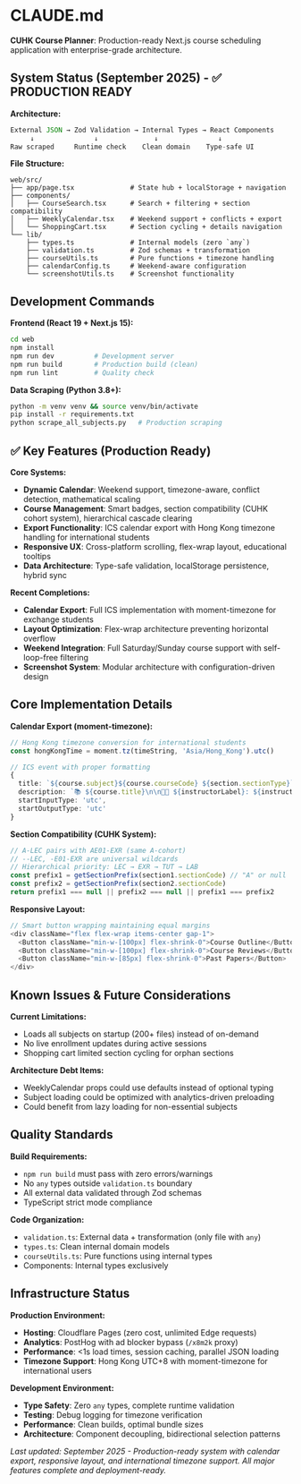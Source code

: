 # CLAUDE.md

**CUHK Course Planner**: Production-ready Next.js course scheduling application with enterprise-grade architecture.

## System Status (September 2025) - ✅ PRODUCTION READY

**Architecture:**
```typescript
External JSON → Zod Validation → Internal Types → React Components
     ↓               ↓              ↓               ↓
Raw scraped     Runtime check    Clean domain    Type-safe UI
```

**File Structure:**
```
web/src/
├── app/page.tsx              # State hub + localStorage + navigation
├── components/
│   ├── CourseSearch.tsx      # Search + filtering + section compatibility
│   ├── WeeklyCalendar.tsx    # Weekend support + conflicts + export
│   └── ShoppingCart.tsx      # Section cycling + details navigation
└── lib/
    ├── types.ts              # Internal models (zero `any`)
    ├── validation.ts         # Zod schemas + transformation
    ├── courseUtils.ts        # Pure functions + timezone handling
    ├── calendarConfig.ts     # Weekend-aware configuration
    └── screenshotUtils.ts    # Screenshot functionality
```

## Development Commands

**Frontend (React 19 + Next.js 15):**
```bash
cd web
npm install
npm run dev          # Development server
npm run build        # Production build (clean)
npm run lint         # Quality check
```

**Data Scraping (Python 3.8+):**
```bash
python -m venv venv && source venv/bin/activate
pip install -r requirements.txt
python scrape_all_subjects.py   # Production scraping
```

## ✅ Key Features (Production Ready)

**Core Systems:**
- **Dynamic Calendar**: Weekend support, timezone-aware, conflict detection, mathematical scaling
- **Course Management**: Smart badges, section compatibility (CUHK cohort system), hierarchical cascade clearing
- **Export Functionality**: ICS calendar export with Hong Kong timezone handling for international students
- **Responsive UX**: Cross-platform scrolling, flex-wrap layout, educational tooltips
- **Data Architecture**: Type-safe validation, localStorage persistence, hybrid sync

**Recent Completions:**
- **Calendar Export**: Full ICS implementation with moment-timezone for exchange students
- **Layout Optimization**: Flex-wrap architecture preventing horizontal overflow
- **Weekend Integration**: Full Saturday/Sunday course support with self-loop-free filtering
- **Screenshot System**: Modular architecture with configuration-driven design

## Core Implementation Details

**Calendar Export (moment-timezone):**
```typescript
// Hong Kong timezone conversion for international students
const hongKongTime = moment.tz(timeString, 'Asia/Hong_Kong').utc()

// ICS event with proper formatting
{
  title: `${course.subject}${course.courseCode} ${section.sectionType}`,
  description: `📚 ${course.title}\n\n👨‍🏫 ${instructorLabel}: ${instructorText}`,
  startInputType: 'utc',
  startOutputType: 'utc'
}
```

**Section Compatibility (CUHK System):**
```typescript
// A-LEC pairs with AE01-EXR (same A-cohort)
// --LEC, -E01-EXR are universal wildcards
// Hierarchical priority: LEC → EXR → TUT → LAB
const prefix1 = getSectionPrefix(section1.sectionCode) // "A" or null
const prefix2 = getSectionPrefix(section2.sectionCode)
return prefix1 === null || prefix2 === null || prefix1 === prefix2
```

**Responsive Layout:**
```typescript
// Smart button wrapping maintaining equal margins
<div className="flex flex-wrap items-center gap-1">
  <Button className="min-w-[100px] flex-shrink-0">Course Outline</Button>
  <Button className="min-w-[100px] flex-shrink-0">Course Reviews</Button>
  <Button className="min-w-[85px] flex-shrink-0">Past Papers</Button>
</div>
```

## Known Issues & Future Considerations

**Current Limitations:**
- Loads all subjects on startup (200+ files) instead of on-demand
- No live enrollment updates during active sessions
- Shopping cart limited section cycling for orphan sections

**Architecture Debt Items:**
- WeeklyCalendar props could use defaults instead of optional typing
- Subject loading could be optimized with analytics-driven preloading
- Could benefit from lazy loading for non-essential subjects

## Quality Standards

**Build Requirements:**
- `npm run build` must pass with zero errors/warnings
- No `any` types outside `validation.ts` boundary
- All external data validated through Zod schemas
- TypeScript strict mode compliance

**Code Organization:**
- `validation.ts`: External data + transformation (only file with `any`)
- `types.ts`: Clean internal domain models
- `courseUtils.ts`: Pure functions using internal types
- Components: Internal types exclusively

## Infrastructure Status

**Production Environment:**
- **Hosting**: Cloudflare Pages (zero cost, unlimited Edge requests)
- **Analytics**: PostHog with ad blocker bypass (`/x8m2k` proxy)
- **Performance**: <1s load times, session caching, parallel JSON loading
- **Timezone Support**: Hong Kong UTC+8 with moment-timezone for international users

**Development Environment:**
- **Type Safety**: Zero `any` types, complete runtime validation
- **Testing**: Debug logging for timezone verification
- **Performance**: Clean builds, optimal bundle sizes
- **Architecture**: Component decoupling, bidirectional selection patterns

*Last updated: September 2025 - Production-ready system with calendar export, responsive layout, and international timezone support. All major features complete and deployment-ready.*